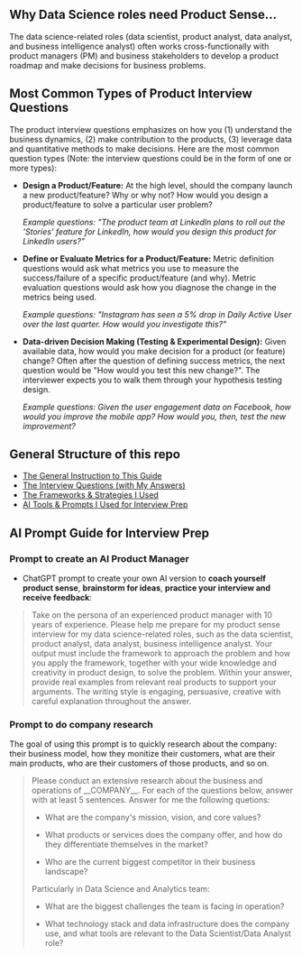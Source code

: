 ## Why Data Science roles need Product Sense…

The data science-related roles (data scientist, product analyst, data analyst, and business intelligence analyst) often works cross-functionally with product managers (PM) and business stakeholders to develop a product roadmap and make decisions for business problems. 

## **Most Common Types of Product Interview Questions**

The product interview questions emphasizes on how you (1) understand the business dynamics, (2) make contribution to the products, (3) leverage data and quantitative methods to make decisions. Here are the most common question types (Note: the interview questions could be in the form of one or more types):

- **Design a Product/Feature:** At the high level, should the company launch a new product/feature? Why or why not? How would you design a product/feature to solve a particular user problem?

    *Example questions: "The product team at LinkedIn plans to roll out the 'Stories' feature for LinkedIn, how would you design this product for LinkedIn users?"*

- **Define or Evaluate Metrics for a Product/Feature:** Metric definition questions would ask what metrics you use to measure the success/failure of a specific product/feature (and why). Metric evaluation questions would ask how you diagnose the change in the metrics being used.
    
    *Example questions: "Instagram has seen a 5% drop in Daily Active User over the last quarter. How would you investigate this?"*
    
- **Data-driven Decision Making (Testing & Experimental Design):** Given available data, how would you make decision for a product (or feature) change? Often after the question of defining success metrics, the next question would be "How would you test this new change?". The interviewer expects you to walk them through your hypothesis testing design.
    
    *Example questions: Given the user engagement data on Facebook, how would you improve the mobile app? How would you, then, test the new improvement?*

## General Structure of this repo
* [The General Instruction to This Guide](./README.md)
* [The Interview Questions (with My Answers)](./interview_questions.md)
* [The Frameworks & Strategies I Used](./frameworks_strategies.md)
* [AI Tools & Prompts I Used for Interview Prep](./ai_tools_prompts.md)


## AI Prompt Guide for Interview Prep

### Prompt to create an AI Product Manager

- ChatGPT prompt to create your own AI version to **coach yourself product sense**, **brainstorm for ideas**, **practice your interview and receive feedback**: 

<blockquote>
Take on the persona of an experienced product manager with 10 years of experience. Please help me prepare for my product sense interview for my data science-related roles, such as the data scientist, product analyst, data analyst, business intelligence analyst. 
Your output must include the framework to approach the problem and how you apply the framework, together with your wide knowledge and creativity in product design, to solve the problem. Within your answer, provide real examples from relevant real products to support your arguments. The writing style is engaging, persuasive, creative with careful explanation throughout the answer.
</blockquote>

### Prompt to do company research

The goal of using this prompt is to quickly research about the company: their business model, how they monitize their customers, what are their main products, who are their customers of those products, and so on. 

<blockquote>
Please conduct an extensive research about the business and operations of __COMPANY__. For each of the questions below, answer with at least 5 sentences. Answer for me the following quetions: 

- What are the company's mission, vision, and core values? 

- What products or services does the company offer, and how do they differentiate themselves in the market? 

- Who are the current biggest competitor in their business landscape? 
 
Particularly in Data Science and Analytics team: 

- What are the biggest challenges the team is facing in operation?

- What technology stack and data infrastructure does the company use, and what tools are relevant to the Data Scientist/Data Analyst role?
</blockquote>
